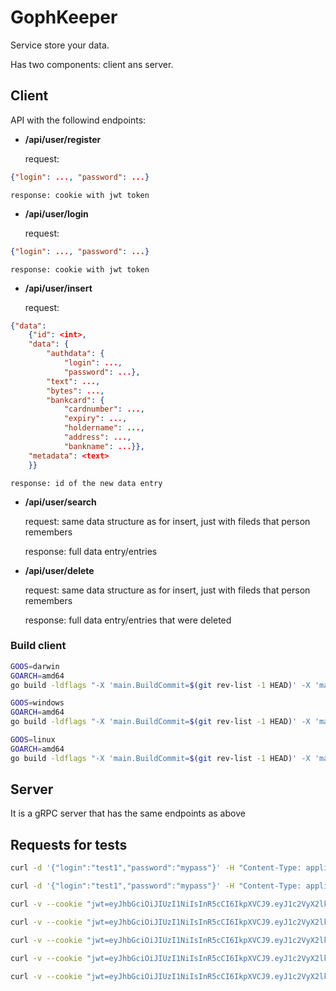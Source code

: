 # GophKeeper

Service store your data.

Has two components: client ans server.

## Client

API with the followind endpoints:

* **/api/user/register**

    request:

```json
{"login": ..., "password": ...}
```

    response: cookie with jwt token

* **/api/user/login**

    request:

```json
{"login": ..., "password": ...}
```

    response: cookie with jwt token

* **/api/user/insert**

    request:

```json
{"data": 
    {"id": <int>, 
    "data": {
        "authdata": {
            "login": ..., 
            "password": ...}, 
        "text": ..., 
        "bytes": ..., 
        "bankcard": {
            "cardnumber": ..., 
            "expiry": ..., 
            "holdername": ..., 
            "address": ..., 
            "bankname": ...}}, 
    "metadata": <text>
    }}
```

    response: id of the new data entry

* **/api/user/search**

    request: same data structure as for insert, just with fileds that person remembers

    response: full data entry/entries
* **/api/user/delete**

    request: same data structure as for insert, just with fileds that person remembers

    response: full data entry/entries that were deleted

### Build client

```bash
GOOS=darwin 
GOARCH=amd64
go build -ldflags "-X 'main.BuildCommit=$(git rev-list -1 HEAD)' -X 'main.BuildDate=$(date)' -X 'main.Version=1.0'" -o client'-'$GOOS'-'$GOARCH
```

```bash
GOOS=windows 
GOARCH=amd64
go build -ldflags "-X 'main.BuildCommit=$(git rev-list -1 HEAD)' -X 'main.BuildDate=$(date)' -X 'main.Version=1.0'" -o client'-'$GOOS'-'$GOARCH'.exe'
```

```bash
GOOS=linux 
GOARCH=amd64
go build -ldflags "-X 'main.BuildCommit=$(git rev-list -1 HEAD)' -X 'main.BuildDate=$(date)' -X 'main.Version=1.0'" -o client'-'$GOOS'-'$GOARCH
```

## Server

It is a gRPC server that has the same endpoints as above

## Requests for tests

```bash
curl -d '{"login":"test1","password":"mypass"}' -H "Content-Type: application/json" -X POST http://localhost:8081/api/user/register
```

```bash
curl -d '{"login":"test1","password":"mypass"}' -H "Content-Type: application/json" -X POST http://localhost:8081/api/user/login
```

```bash
curl -v --cookie "jwt=eyJhbGciOiJIUzI1NiIsInR5cCI6IkpXVCJ9.eyJ1c2VyX2lkIjoyfQ.XUjieZQLFHd61t9ZjifbQ6c1BGB6ANYD1Xo-aog249U" -d '{"Data": {"BankCard":{"CardNumber": 123456789}}, "Metadata": "this is my card"}' -H "Content-Type: application/json" -X POST http://localhost:8081/api/user/insert
```

```bash
curl -v --cookie "jwt=eyJhbGciOiJIUzI1NiIsInR5cCI6IkpXVCJ9.eyJ1c2VyX2lkIjoyfQ.XUjieZQLFHd61t9ZjifbQ6c1BGB6ANYD1Xo-aog249U" -d '{"Data": {"AuthData":{"login": "login1", "password": "pass1"}}, "Metadata": "this is my login"}' -H "Content-Type: application/json" -X POST http://localhost:8081/api/user/insert
```

```bash
curl -v --cookie "jwt=eyJhbGciOiJIUzI1NiIsInR5cCI6IkpXVCJ9.eyJ1c2VyX2lkIjoyfQ.XUjieZQLFHd61t9ZjifbQ6c1BGB6ANYD1Xo-aog249U" -d '{"Metadata": "this is my card"}' -H "Content-Type: application/json" -X GET http://localhost:8081/api/user/search
```

```bash
curl -v --cookie "jwt=eyJhbGciOiJIUzI1NiIsInR5cCI6IkpXVCJ9.eyJ1c2VyX2lkIjoyfQ.XUjieZQLFHd61t9ZjifbQ6c1BGB6ANYD1Xo-aog249U" -d '{"ID": 1, "Metadata": "this is my card"}' -H "Content-Type: application/json" -X GET http://localhost:8081/api/user/search
```

```bash
curl -v --cookie "jwt=eyJhbGciOiJIUzI1NiIsInR5cCI6IkpXVCJ9.eyJ1c2VyX2lkIjoyfQ.XUjieZQLFHd61t9ZjifbQ6c1BGB6ANYD1Xo-aog249U" -d '{"Data": {"AuthData":{"login": "login1"}}}' -H "Content-Type: application/json" -X GET http://localhost:8081/api/user/search
```
